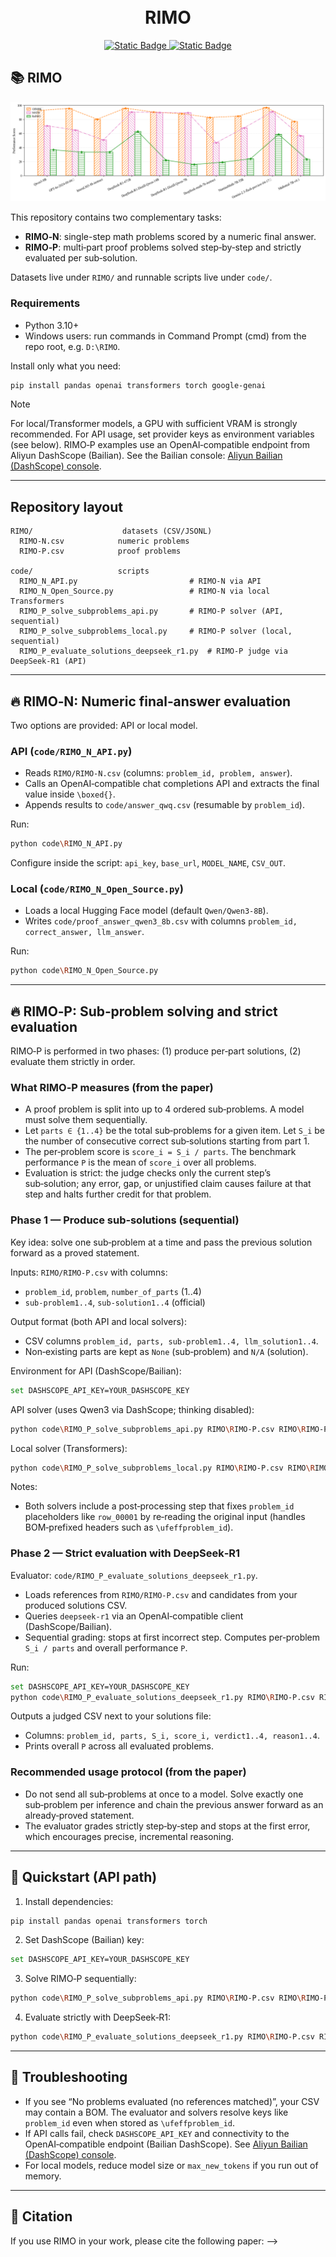 <h1 align="center">
    <br>RIMO
</h1>
<p align="center">
    <a href="http://huggingface.co/datasets/ziye2chen/RIMO">
        <img alt="Static Badge" src="https://img.shields.io/badge/HuggingFace-RIMO-yellow">
    </a>
    </a>
    <a href="https://github.com/ziye2chen/RIMO">
        <img alt="Static Badge" src="https://img.shields.io/badge/Github-RIMO-black">
    </a>
</p>

## 📚️ RIMO

![](img/math_model_scores.png)

This repository contains two complementary tasks:
- **RIMO‑N**: single-step math problems scored by a numeric final answer.
- **RIMO‑P**: multi‑part proof problems solved step‑by‑step and strictly evaluated per sub‑solution.

Datasets live under `RIMO/` and runnable scripts live under `code/`.

### Requirements

- Python 3.10+
- Windows users: run commands in Command Prompt (cmd) from the repo root, e.g. `D:\RIMO`.

Install only what you need:

```bash
pip install pandas openai transformers torch google-genai
```

> [!NOTE]
>
> For local/Transformer models, a GPU with sufficient VRAM is strongly recommended.
> For API usage, set provider keys as environment variables (see below). RIMO‑P examples use an OpenAI‑compatible endpoint from Aliyun DashScope (Bailian). See the Bailian console: [Aliyun Bailian (DashScope) console](https://bailian.console.aliyun.com/).


<!-- Notes:
- For local/Transformer models, a GPU with sufficient VRAM is strongly recommended.
- For API usage, set provider keys as environment variables (see below). RIMO‑P examples use an OpenAI‑compatible endpoint from Aliyun DashScope (Bailian). See the Bailian console: [Aliyun Bailian (DashScope) console](https://bailian.console.aliyun.com/).


> [!NOTE]
>
> In the `RIMO` folder, we provide both `.jsonl` and `.csv` files for each task. The contents are the same. Just choose the one you prefer. -->

<!-- ------

## 💡 News

- *2025-06-04*: We have released the RIMO dataset. -->

------

## Repository layout

```
RIMO/                    datasets (CSV/JSONL)
  RIMO-N.csv            numeric problems
  RIMO-P.csv            proof problems

code/                   scripts
  RIMO_N_API.py                         # RIMO‑N via API
  RIMO_N_Open_Source.py                 # RIMO‑N via local Transformers
  RIMO_P_solve_subproblems_api.py       # RIMO‑P solver (API, sequential)
  RIMO_P_solve_subproblems_local.py     # RIMO‑P solver (local, sequential)
  RIMO_P_evaluate_solutions_deepseek_r1.py  # RIMO‑P judge via DeepSeek‑R1 (API)
```

---

## 🔥 RIMO‑N: Numeric final‑answer evaluation

Two options are provided: API or local model.

### API (`code/RIMO_N_API.py`)

- Reads `RIMO/RIMO-N.csv` (columns: `problem_id, problem, answer`).
- Calls an OpenAI‑compatible chat completions API and extracts the final value inside `\boxed{}`.
- Appends results to `code/answer_qwq.csv` (resumable by `problem_id`).

Run:

```bash
python code\RIMO_N_API.py
```

Configure inside the script: `api_key`, `base_url`, `MODEL_NAME`, `CSV_OUT`.

### Local (`code/RIMO_N_Open_Source.py`)

- Loads a local Hugging Face model (default `Qwen/Qwen3-8B`).
- Writes `code/proof_answer_qwen3_8b.csv` with columns `problem_id, correct_answer, llm_answer`.

Run:

```bash
python code\RIMO_N_Open_Source.py
```

---

## 🔥 RIMO‑P: Sub‑problem solving and strict evaluation

RIMO‑P is performed in two phases: (1) produce per‑part solutions, (2) evaluate them strictly in order.

### What RIMO‑P measures (from the paper)

- A proof problem is split into up to 4 ordered sub‑problems. A model must solve them sequentially.
- Let `parts ∈ {1..4}` be the total sub‑problems for a given item. Let `S_i` be the number of consecutive correct sub‑solutions starting from part 1.
- The per‑problem score is `score_i = S_i / parts`. The benchmark performance `P` is the mean of `score_i` over all problems.
- Evaluation is strict: the judge checks only the current step’s sub‑solution; any error, gap, or unjustified claim causes failure at that step and halts further credit for that problem.

### Phase 1 — Produce sub‑solutions (sequential)

Key idea: solve one sub‑problem at a time and pass the previous solution forward as a proved statement.

Inputs: `RIMO/RIMO-P.csv` with columns:
- `problem_id`, `problem`, `number_of_parts` (1..4)
- `sub-problem1..4`, `sub-solution1..4` (official)

Output format (both API and local solvers):
- CSV columns `problem_id, parts, sub-problem1..4, llm_solution1..4`.
- Non‑existing parts are kept as `None` (sub‑problem) and `N/A` (solution).

Environment for API (DashScope/Bailian):

```bash
set DASHSCOPE_API_KEY=YOUR_DASHSCOPE_KEY
```

API solver (uses Qwen3 via DashScope; thinking disabled):

```bash
python code\RIMO_P_solve_subproblems_api.py RIMO\RIMO-P.csv RIMO\RIMO-P_solutions_qwen3_sequential.csv qwen3-8b 0.25
```

Local solver (Transformers):

```bash
python code\RIMO_P_solve_subproblems_local.py RIMO\RIMO-P.csv RIMO\RIMO-P_solutions_local_sequential.csv mistralai/Mathstral-7B-v0.1 0.25 1024
```

Notes:
- Both solvers include a post‑processing step that fixes `problem_id` placeholders like `row_00001` by re‑reading the original input (handles BOM‑prefixed headers such as `\ufeffproblem_id`).

### Phase 2 — Strict evaluation with DeepSeek‑R1

Evaluator: `code/RIMO_P_evaluate_solutions_deepseek_r1.py`.

- Loads references from `RIMO/RIMO-P.csv` and candidates from your produced solutions CSV.
- Queries `deepseek-r1` via an OpenAI‑compatible client (DashScope/Bailian).
- Sequential grading: stops at first incorrect step. Computes per‑problem `S_i / parts` and overall performance `P`.

Run:

```bash
set DASHSCOPE_API_KEY=YOUR_DASHSCOPE_KEY
python code\RIMO_P_evaluate_solutions_deepseek_r1.py RIMO\RIMO-P.csv RIMO\RIMO-P_solutions_qwen3_sequential.csv deepseek-r1 0.25
```

Outputs a judged CSV next to your solutions file:
- Columns: `problem_id, parts, S_i, score_i, verdict1..4, reason1..4`.
- Prints overall `P` across all evaluated problems.

### Recommended usage protocol (from the paper)

- Do not send all sub‑problems at once to a model. Solve exactly one sub‑problem per inference and chain the previous answer forward as an already‑proved statement.
- The evaluator grades strictly step‑by‑step and stops at the first error, which encourages precise, incremental reasoning.

---

## 🧩 Quickstart (API path)

1. Install dependencies:
```bash
pip install pandas openai transformers torch
```

2. Set DashScope (Bailian) key:
```bash
set DASHSCOPE_API_KEY=YOUR_DASHSCOPE_KEY
```

3. Solve RIMO‑P sequentially:
```bash
python code\RIMO_P_solve_subproblems_api.py RIMO\RIMO-P.csv RIMO\RIMO-P_solutions_qwen3_sequential.csv qwen3-8b 0.25
```

4. Evaluate strictly with DeepSeek‑R1:
```bash
python code\RIMO_P_evaluate_solutions_deepseek_r1.py RIMO\RIMO-P.csv RIMO\RIMO-P_solutions_qwen3_sequential.csv deepseek-r1 0.25
```

---

## 🤔 Troubleshooting

- If you see “No problems evaluated (no references matched)”, your CSV may contain a BOM. The evaluator and solvers resolve keys like `problem_id` even when stored as `\ufeffproblem_id`.
- If API calls fail, check `DASHSCOPE_API_KEY` and connectivity to the OpenAI‑compatible endpoint (Bailian DashScope). See [Aliyun Bailian (DashScope) console](https://bailian.console.aliyun.com/).
- For local models, reduce model size or `max_new_tokens` if you run out of memory.

---


## 📎 Citation

If you use RIMO in your work, please cite the following paper: -->

<!-- ```
@misc{chen2025rimoeasytoevaluatehardtosolveolympiad,
      title={RIMO: An Easy-to-Evaluate, Hard-to-Solve Olympiad Benchmark for Advanced Mathematical Reasoning}, 
      author={Ziye Chen and Chengwei Qin and Yao Shu},
      year={2025},
      eprint={2509.07711},
      archivePrefix={arXiv},
      primaryClass={cs.AI},
      url={https://arxiv.org/abs/2509.07711}, 
}
```



